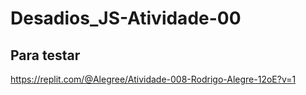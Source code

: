 # Desadios_JS-Atividade-00
## Para testar
https://replit.com/@Alegree/Atividade-008-Rodrigo-Alegre-12oE?v=1
